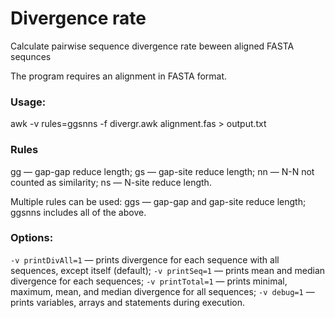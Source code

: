 # Divergence rate
Calculate pairwise sequence divergence rate beween aligned FASTA sequnces

The program requires an alignment in FASTA format.

### Usage:
awk -v rules=ggsnns -f divergr.awk alignment.fas > output.txt

### Rules
gg — gap-gap reduce length;
gs — gap-site reduce length;
nn — N-N not counted as similarity;
ns — N-site reduce length.

Multiple rules can be used:
ggs — gap-gap and gap-site reduce length;
ggsnns includes all of the above.

### Options:
`-v printDivAll=1` — prints divergence for each sequence with all sequences, except itself (default);
`-v printSeq=1` — prints mean and median divergence for each sequences;
`-v printTotal=1` — prints minimal, maximum, mean, and median divergence for all sequences;
`-v debug=1` — prints variables, arrays and statements during execution.
